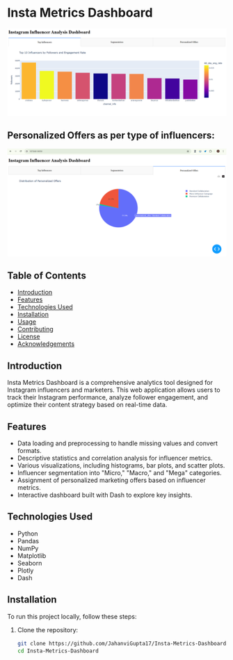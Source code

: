# Insta Metrics Dashboard

![Insta Metrics Dashboard](https://github.com/JahanviGupta17/Insta-Metrics-Dashboard/blob/main/assets/Screenshot%20(349).png)

## Personalized Offers as per type of influencers:
![Personalized Offers](https://github.com/JahanviGupta17/Insta-Metrics-Dashboard/blob/main/assets/Screenshot%20(350).png)

## Table of Contents
- [Introduction](#introduction)
- [Features](#features)
- [Technologies Used](#technologies-used)
- [Installation](#installation)
- [Usage](#usage)
- [Contributing](#contributing)
- [License](#license)
- [Acknowledgements](#acknowledgements)

## Introduction
Insta Metrics Dashboard is a comprehensive analytics tool designed for Instagram influencers and marketers. This web application allows users to track their Instagram performance, analyze follower engagement, and optimize their content strategy based on real-time data.

## Features
- Data loading and preprocessing to handle missing values and convert formats.
- Descriptive statistics and correlation analysis for influencer metrics.
- Various visualizations, including histograms, bar plots, and scatter plots.
- Influencer segmentation into "Micro," "Macro," and "Mega" categories.
- Assignment of personalized marketing offers based on influencer metrics.
- Interactive dashboard built with Dash to explore key insights.

## Technologies Used
- Python
- Pandas
- NumPy
- Matplotlib
- Seaborn
- Plotly
- Dash

## Installation
To run this project locally, follow these steps:

1. Clone the repository:
   ```bash
   git clone https://github.com/JahanviGupta17/Insta-Metrics-Dashboard.git
   cd Insta-Metrics-Dashboard
